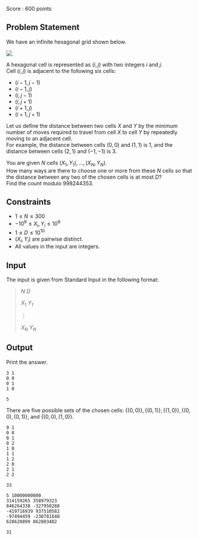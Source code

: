Score : $600$ points

## Problem Statement

We have an infinite hexagonal grid shown below.

![](https://img.atcoder.jp/abc269/b61b1e0469588c61352a7fa7f7865351.png)

A hexagonal cell is represented as $(i,j)$ with two integers $i$ and $j$.<br>
Cell $(i,j)$ is adjacent to the following six cells: 

- $(i-1,j-1)$
- $(i-1,j)$
- $(i,j-1)$
- $(i,j+1)$
- $(i+1,j)$
- $(i+1,j+1)$

Let us define the distance between two cells $X$ and $Y$ by the minimum number of moves required to travel from cell $X$ to cell $Y$ by repeatedly moving to an adjacent cell.<br>
For example, the distance between cells $(0,0)$ and $(1,1)$ is $1$, and the distance between cells $(2,1)$ and $(-1,-1)$ is $3$.

You are given $N$ cells $(X_1,Y_1),\ldots,(X_N,Y_N)$.<br>
How many ways are there to choose one or more from these $N$ cells so that the distance between any two of the chosen cells is at most $D$?<br>
Find the count modulo $998244353$.

## Constraints

- $1 \leq N \leq 300$
- $-10^9\leq X_i,Y_i \leq 10^9$
- $1\leq D \leq 10^{10}$
- $(X_i,Y_i)$ are pairwise distinct.
- All values in the input are integers.

## Input

The input is given from Standard Input in the following format:

> $N$ $D$
> 
> $X_1$ $Y_1$
> 
> $\vdots$
> 
> $X_N$ $Y_N$

## Output

Print the answer.  

```input1
3 1
0 0
0 1
1 0
```

```output1
5
```

There are five possible sets of the chosen cells: $\{(0,0)\},\{(0,1)\},\{(1,0)\},\{(0,0),(0,1)\}$, and $\{(0,0),(1,0)\}$.

```input2
9 1
0 0
0 1
0 2
1 0
1 1
1 2
2 0
2 1
2 2
```

```output2
33
```

```input3
5 10000000000
314159265 358979323
846264338 -327950288
-419716939 937510582
-97494459 -230781640
628620899 862803482
```

```output3
31
```